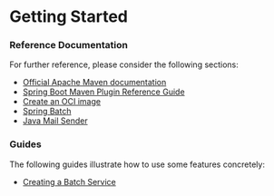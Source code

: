 # Getting Started

### Reference Documentation
For further reference, please consider the following sections:

* [Official Apache Maven documentation](https://maven.apache.org/guides/index.html)
* [Spring Boot Maven Plugin Reference Guide](https://docs.spring.io/spring-boot/docs/2.5.0/maven-plugin/reference/html/)
* [Create an OCI image](https://docs.spring.io/spring-boot/docs/2.5.0/maven-plugin/reference/html/#build-image)
* [Spring Batch](https://docs.spring.io/spring-boot/docs/2.5.0/reference/htmlsingle/#howto-batch-applications)
* [Java Mail Sender](https://docs.spring.io/spring-boot/docs/2.5.0/reference/htmlsingle/#boot-features-email)

### Guides
The following guides illustrate how to use some features concretely:

* [Creating a Batch Service](https://spring.io/guides/gs/batch-processing/)

